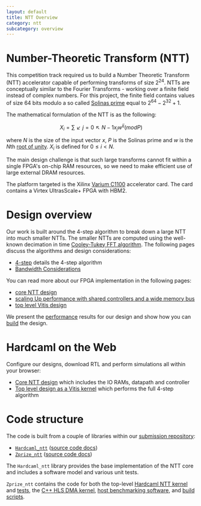```yaml
---
layout: default
title: NTT Overview
category: ntt
subcategory: overview
---
```


# Number-Theoretic Transform (NTT)

This competition track required us to build a Number Theoretic Transform (NTT)
accelerator capable of performing transforms of size $2^24$.  NTTs are
conceptually similar to the Fourier Transforms - working over a finite field
instead of complex numbers. For this project, the finite field contains values
of size 64 bits modulo a so called [Solinas
prime](https://en.wikipedia.org/wiki/Solinas_prime) equal to $2^64 - 2^32 + 1$.

The mathematical formulation of the NTT is as the following:

$$X_{i} = ∑↙{j=0}↖{N-1} x_{j} w^{ij} (mod P)$$

where $N$ is the size of the input vector $x$, $P$ is the Solinas prime
and $w$ is the $N$th [root of unity](https://en.wikipedia.org/wiki/Discrete_Fourier_transform_over_a_ring#Number-theoretic_transform).
$X_{i}$ is defined for $0 ≤ i < N$.

The main design challenge is that such large transforms cannot fit within a
single FPGA's on-chip RAM resources, so we need to make efficient use of large
external DRAM resources.

The platform targeted is the Xilinx [Varium
C1100](https://www.xilinx.com/products/accelerators/varium/c1100.html)
accelerator card. The card contains a Virtex UltrasScale+ FPGA with HBM2.

# Design overview

Our work is built around the 4-step algorithm to break down a large NTT into
much smaller NTTs. The smaller NTTs are computed using the well-known
decimation in time
[Cooley-Tukey FFT
algorithm](https://en.wikipedia.org/wiki/Cooley–Tukey_FFT_algorithm).  The
following pages discuss the algorithms and design considerations:

- [4-step](ntt-4step.html) details the 4-step algorithm
- [Bandwidth Considerations](ntt-bandwidth.html)

You can read more about our FPGA implementation in the following pages:

- [core NTT design](ntt-core.html)
- [scaling Up performance with shared controllers and a wide memory bus](ntt-performance-scaling.html)
- [top level Vitis design](ntt-top-level.html)

We present the [performance](ntt-results.html) results for our design and show
how you can [build](ntt-build-instructions.html) the design.

# Hardcaml on the Web

Configure our designs, download RTL and perform simulations all within your browser:

- [Core NTT design](apps/ntt/ntt-core-with-rams-app) which includes the IO RAMs, datapath and controller
- [Top level design as a Vitis kernel](apps/ntt/ntt-vitis-top-app) which performs the full 4-step algorithm

# Code structure

The code is built from a couple of libraries within our [submission repository](https://github.com/fyquah/hardcaml_zprize):

- [`Hardcaml_ntt`](https://github.com/fyquah/hardcaml_zprize/blob/master/libs/hardcaml_ntt) ([source code docs](odoc/zprize/Hardcaml_ntt/index.html))
- [`Zprize_ntt`](https://github.com/fyquah/hardcaml_zprize/blob/master/zprize/ntt) ([source code docs](odoc/zprize/Zprize_ntt/index.html))

The `Hardcaml_ntt` library provides the base implementation of the NTT core and includes a software model and various unit tests.

`Zprize_ntt` contains the code for both the top-level
[Hardcaml NTT kernel](https://github.com/fyquah/hardcaml_zprize/tree/master/zprize/ntt/hardcaml/src) and
[tests](https://github.com/fyquah/hardcaml_zprize/tree/master/zprize/ntt/hardcaml/test), the
[C++ HLS DMA kernel](https://github.com/fyquah/hardcaml_zprize/tree/master/zprize/ntt/fpga/common),
[host benchmarking software](https://github.com/fyquah/hardcaml_zprize/tree/master/zprize/ntt/host), and
[build scripts](https://github.com/fyquah/hardcaml_zprize/tree/master/zprize/ntt/fpga).

